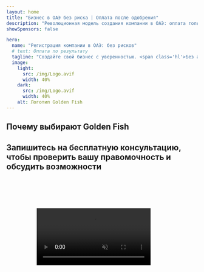 ```yaml
---
layout: home
title: "Бизнес в ОАЭ без риска | Оплата после одобрения"
description: "Революционная модель создания компании в ОАЭ: оплата только после успешной регистрации. Экспертное сопровождение на каждом этапе с уровнем успеха более 90%."
showSponsors: false

hero:
  name: "Регистрация компании в ОАЭ: без рисков"
  # text: Оплата по результату
  tagline: "Создайте свой бизнес с уверенностью. <span class='hl'>Без агентских сборов до одобрения</span>. Гарантированное экспертное сопровождение."
  image:
    light:
      src: /img/Logo.avif
      width: 40%
    dark:
      src: /img/Logo.avif
      width: 40%
    alt: Логотип Golden Fish
---
```


<FeatureBlock :card="{
  title: 'Преимущества бизнеса в ОАЭ',
  details: 'ОАЭ предлагает множество преимуществ для международных предпринимателей и инвесторов, ищущих благоприятную бизнес-среду. \n\n* Низкие налоговые ставки: Всего 9% корпоративного налога и 5% НДС без подоходного налога\n* 100% иностранное владение: Полный контроль над компанией без местных партнеров\n* Отсутствие валютного контроля: Неограниченная репатриация прибыли и обмен валюты',
  link: '/uae-business/company-registration/benefits-problems#benefits-of-doing-business-in-the-uae',
  src: {
    light: '/img/iStock-2051326997.avif',
    dark: '/img/iStock-1448478309.jpg',
    width: '100%'
  },
  inversion: false
}" />

<FeatureBlock :card="{
  title: 'Важные аспекты для рассмотрения',
  details: 'Несмотря на множество преимуществ, бизнесу следует учитывать потенциальные сложности при создании деятельности в ОАЭ. \n\n* Сложная регуляторная среда: Различные правила в эмиратах и free zones\n* Требования экономического присутствия: Необходимость местного персонала и физического офиса для определенных видов деятельности\n* Высокие начальные затраты: Регистрационные сборы, документация и обязательная аренда офиса',
  link: '/uae-business/company-registration/benefits-problems#disadvantages-of-doing-business-in-the-uae',
  src: {
      light: '/img/iStock-1299393716.avif',
      dark: '/img/iStock-2149731304.avif',
    width: '100%'
  },
  inversion: true
}" />

<FeatureBlock :card="{
  title: 'Руководство по созданию компании',
  details: 'Полное руководство по регистрации компаний в **free zone, offshore, mainland, branch**. \n\n* Доступно 100% иностранное владение в Free Zones и Mainland\n* Низкие налоговые ставки - всего 9% корпоративного налога\n* Отсутствие валютного контроля - простая репатриация капитала',
  link: '../../company-registration/overview',
  src: {
    light: '/video/iStock-1204982076.mp4',
    dark: '/video/iStock-1269162753.mp4',
    width: '100%'
  },
  inversion: false
}" />

<FeatureCards :features="[
  {
    title: 'Открытие банковского счета',
    details: 'Легко открывайте корпоративные или личные **банковские счета** в надежных банках ОАЭ.',
    items: [
      'Полный спектр PRO-услуг для государственных разрешений',
      'Комплексная настройка банковского обслуживания',
      'Уровень успеха 96%'
    ],
    linkText: 'Подробнее',
    link: '/uae-business/offer/banking/',
    icon: {
      light: '/img/iStock-2153786564.avif',
      dark: '/img/iStock-2166793628.avif',
      alt: 'Банковские услуги'
    }
  },
  {
    title: 'Golden Visa и резидентство',
    details: 'Получите **Golden Visa** ОАЭ для долгосрочного проживания с простым процессом подачи заявки.',
    items: [
      '**Нет необходимости въезжать в ОАЭ каждые 6 месяцев**',
      'Срок действия 10 лет с возможностью продления при сохранении квалификационных условий',
      'Уровень успеха 92%'
    ],
    linkText: 'Подробнее',
    link: '/uae-business/offer/golden-visa/',
    icon: {
      light: '/img/iStock-1312241253.avif',
      dark: '/img/ILONMASKID.webp',
      alt: 'Визовые услуги'
    }
  },
  {
    title: 'Узнайте больше о наших корпоративных услугах',
    details: '',
    items: [],
    linkText: 'Подробнее',
    link: '../../company-registration/insights/incorporation-steps',
    icon: {
      light: '/img/iStock-473502112.avif',
      dark: '/img/iStock-1160827423.avif',
      alt: 'Дополнительные услуги'
    }
  }
]" />

## Почему выбирают Golden Fish

<BenefitsList :features="[
  {
    icon: '🏢',
    title: 'Локальная экспертиза в ОАЭ',
    text: 'Специализированные эксперты в Дубае предоставляют профессиональное сопровождение на каждом этапе процесса.'
  },
  {
    icon: '📊',
    title: 'Доказанный уровень успеха',
    text: 'Более 90% одобрений с сотнями выданных виз, банковских счетов и регистраций компаний через наш премиальный сервис.'
  },
  {
    icon: '💸',
    title: '**Оплата после результата**',
    text: '[Оплата только после одобрения](/uae-business/benefits/success-based-fees). Полная прозрачность без скрытых платежей.'
  },
]" />

## Запишитесь на бесплатную консультацию, чтобы проверить вашу правомочность и обсудить возможности

<video  autoplay muted playsinline style="padding: 80px" >
  <source src="/img/iStock-2185906461.mp4" type="video/mp4">
</video>

<ContactFormModal 
  formName="Golden Visa [offer]" 
  buttonText="Получить бесплатную консультацию" 
  categoryLabel="Необходимый уровень поддержки: *" 
  categoryPlaceholderText="Выберите уровень поддержки"
  messageLabel="Помогите нам подготовиться к консультации (рекомендуется)"
  messagePlaceholderText="Расскажите о ваших предпочтениях, членах семьи, сроках или конкретных вопросах"
  :services="[
  'Базовый — только необходимые документы и консультации',
  'Стандартный — полный пакет документов и сопровождение основных этапов',
  'Комплексный — полное управление процессом с минимальным вашим участием',
  'Индивидуальный — необходимо обсудить специфические детали и особые требования',
  ]"/>

<!-- <ImageGrid :images="[
  { src: '/img/ILONMASKID.webp', href: './immigration.md', alt: 'Иммиграция в ОАЭ' },
  { src: '/img/ILONMASKID.webp', href: './immigration.md', alt: 'Иммиграция в ОАЭ' },
]"/> -->